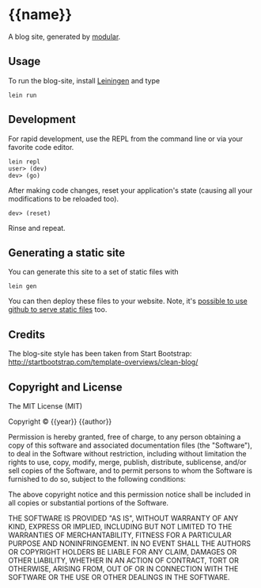 # {{name}}

A blog site, generated by [modular](https://github.com/juxt/modular).

## Usage

To run the blog-site, install [Leiningen](http://leiningen.org/) and type

```
lein run
```

## Development

For rapid development, use the REPL from the command line or via your
favorite code editor.

```
lein repl
user> (dev)
dev> (go)
```

After making code changes, reset your application's state (causing all
your modifications to be reloaded too).

```
dev> (reset)
```

Rinse and repeat.

## Generating a static site

You can generate this site to a set of static files with

```
lein gen
```

You can then deploy these files to your website. Note, it's [possible to use github to serve static files](https://help.github.com/articles/setting-up-a-custom-domain-with-github-pages/) too.

## Credits

The blog-site style has been taken from Start Bootstrap: http://startbootstrap.com/template-overviews/clean-blog/

## Copyright and License

The MIT License (MIT)

Copyright © {{year}} {{author}}

Permission is hereby granted, free of charge, to any person obtaining a copy of
this software and associated documentation files (the "Software"), to deal in
the Software without restriction, including without limitation the rights to
use, copy, modify, merge, publish, distribute, sublicense, and/or sell copies of
the Software, and to permit persons to whom the Software is furnished to do so,
subject to the following conditions:

The above copyright notice and this permission notice shall be included in all
copies or substantial portions of the Software.

THE SOFTWARE IS PROVIDED "AS IS", WITHOUT WARRANTY OF ANY KIND, EXPRESS OR
IMPLIED, INCLUDING BUT NOT LIMITED TO THE WARRANTIES OF MERCHANTABILITY, FITNESS
FOR A PARTICULAR PURPOSE AND NONINFRINGEMENT. IN NO EVENT SHALL THE AUTHORS OR
COPYRIGHT HOLDERS BE LIABLE FOR ANY CLAIM, DAMAGES OR OTHER LIABILITY, WHETHER
IN AN ACTION OF CONTRACT, TORT OR OTHERWISE, ARISING FROM, OUT OF OR IN
CONNECTION WITH THE SOFTWARE OR THE USE OR OTHER DEALINGS IN THE SOFTWARE.
